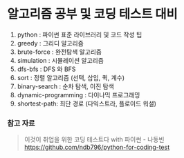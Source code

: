 # 알고리즘 공부 및 코딩 테스트 대비
1. python : 파이썬 표준 라이브러리 및 코드 작성 팁
2. greedy : 그리디 알고리즘
3. brute-force : 완전탐색 알고리즘
4. simulation : 시뮬레이션 알고리즘
5. dfs-bfs : DFS 와 BFS
6. sort : 정렬 알고리즘 (선택, 삽입, 퀵, 계수)
7. binary-search : 순차 탐색, 이진 탐색
8. dynamic-programming : 다이나믹 프로그래밍
9. shortest-path: 최단 경로 (다익스트라, 플로이드 워셜)


### 참고 자료
>이것이 취업을 위한 코딩 테스트다 with 파이썬 - 나동빈
>https://github.com/ndb796/python-for-coding-test